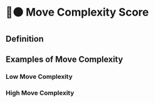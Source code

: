 # 🔷🟠 Move Complexity Score

## Definition




## Examples of Move Complexity



### Low Move Complexity



### High Move Complexity
